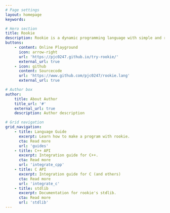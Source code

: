 ```yaml
---
# Page settings
layout: homepage
keywords:

# Hero section
title: Rookie
description: Rookie is a dynamic programming language with simple and readable syntax.
buttons:
    - content: Online Playground
      icon: arrow-right
      url: 'https://pjc0247.github.io/try-rookie/'
      external_url: true
    - icon: github
      content: Sourcecode
      url: 'https://www.github.com/pjc0247/rookie.lang'
      external_url: true

# Author box
author:
    title: About Author
    title_url: '#'
    external_url: true
    description: Author description

# Grid navigation
grid_navigation:
    - title: Language Guide
      excerpt: Learn how to make a program with rookie.
      cta: Read more
      url: 'guides'
    - title: C++ API
      excerpt: Integration guide for C++.
      cta: Read more
      url: 'integrate_cpp'
    - title: C API
      excerpt: Integration guide for C (and others)
      cta: Read more
      url: 'integrate_c'
    - title: stdlib
      excerpt: Documentation for rookie's stdlib.
      cta: Read more
      url: 'stdlib'
---
```

